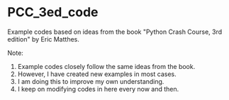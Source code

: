 # PCC_3ed_code
Example codes based on ideas from the book "Python Crash Course, 3rd edition" by Eric Matthes.

Note: 
1. Example codes closely follow the same ideas from the book.
2. However, I have created new examples in most cases.
3. I am doing this to improve my own understanding.
4. I keep on modifying codes in here every now and then.
